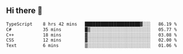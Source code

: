 ## Hi there 👋

 <!--START_SECTION:waka-->

```txt
TypeScript    8 hrs 42 mins   █████████████████████▓░░░   86.19 %
C#            35 mins         █▒░░░░░░░░░░░░░░░░░░░░░░░   05.77 %
C++           18 mins         ▓░░░░░░░░░░░░░░░░░░░░░░░░   03.08 %
CSS           12 mins         ▓░░░░░░░░░░░░░░░░░░░░░░░░   02.00 %
Text          6 mins          ▒░░░░░░░░░░░░░░░░░░░░░░░░   01.06 %
```

<!--END_SECTION:waka-->

<!--
**ValentinRapp/ValentinRapp** is a ✨ _special_ ✨ repository because its `README.md` (this file) appears on your GitHub profile.

Here are some ideas to get you started:

- 🔭 I’m currently working on ...
- 🌱 I’m currently learning ...
- 👯 I’m looking to collaborate on ...
- 🤔 I’m looking for help with ...
- 💬 Ask me about ...
- 📫 How to reach me: ...
- 😄 Pronouns: ...
- ⚡ Fun fact: ...
-->
